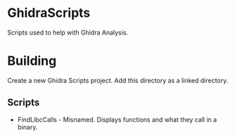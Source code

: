 # GhidraScripts

Scripts used to help with Ghidra Analysis.

# Building

Create a new Ghidra Scripts project. Add this directory as a linked
directory.

## Scripts
- FindLibcCalls - Misnamed. Displays functions and what they call in a binary.
